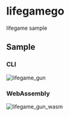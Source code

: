 # lifegamego
lifegame sample

## Sample
### CLI
![lifegame_gun](https://user-images.githubusercontent.com/44711725/76705763-c41e6a80-6725-11ea-9c04-10f37f59a6d0.gif)

### WebAssembly
![lifegame_gun_wasm](https://user-images.githubusercontent.com/44711725/77251780-b0c64e80-6c93-11ea-8fa7-bc1d8bea407b.gif)

